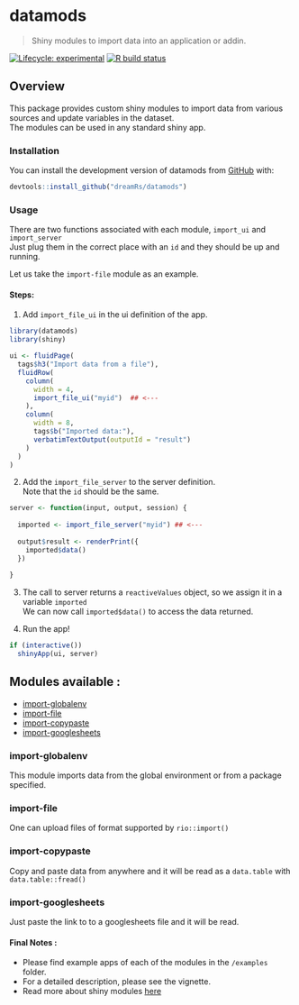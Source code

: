 
# datamods

> Shiny modules to import data into an application or addin.

<!-- badges: start -->
[![Lifecycle: experimental](https://img.shields.io/badge/lifecycle-experimental-orange.svg)](https://www.tidyverse.org/lifecycle/#experimental)
[![R build status](https://github.com/dreamRs/datamods/workflows/R-CMD-check/badge.svg)](https://github.com/dreamRs/datamods/actions)
<!-- badges: end -->

## Overview

This package provides custom shiny modules to import data from various sources and
update variables in the dataset.  
The modules can be used in any standard shiny app.

### Installation

You can install the development version of datamods from [GitHub](https://github.com/dreamRs/datamods) with:

``` r
devtools::install_github("dreamRs/datamods")
```

### Usage

There are two functions associated with each module, `import_ui` and `import_server`  
Just plug them in the correct place with an `id` and they should be up and running.  

Let us take the `import-file` module as an example.  

#### Steps:  

1. Add `import_file_ui` in the ui definition of the app.  

``` r
library(datamods)
library(shiny)

ui <- fluidPage(
  tags$h3("Import data from a file"),
  fluidRow(
    column(
      width = 4,
      import_file_ui("myid")  ## <---
    ),
    column(
      width = 8,
      tags$b("Imported data:"),
      verbatimTextOutput(outputId = "result")
    )
  )
)
```

2. Add the `import_file_server` to the server definition.  
Note that the `id` should be the same.  

``` r
server <- function(input, output, session) {
  
  imported <- import_file_server("myid") ## <---
  
  output$result <- renderPrint({
    imported$data()
  })
  
}
```

3. The call to server returns a `reactiveValues` object, so we assign it in a variable `imported`  
We can now call `imported$data()` to access the data returned.

4. Run the app!

``` r
if (interactive())
  shinyApp(ui, server)

```



## Modules available :

  - [import-globalenv](#import-globalenv)
  - [import-file](#import-file)
  - [import-copypaste](#import-copypaste)
  - [import-googlesheets](#import-googlesheets)

### import-globalenv  

This module imports data from the global environment or from a package specified.

### import-file

One can upload files of format supported by `rio::import()`

### import-copypaste

Copy and paste data from anywhere and it will be read as a `data.table` with 
`data.table::fread()`

### import-googlesheets

Just paste the link to to a googlesheets file and it will be read.  


#### Final Notes :

 - Please find example apps of each of the modules in the `/examples` folder.
 - For a detailed description, please see the vignette.
 - Read more about shiny modules [here](https://shiny.rstudio.com/articles/modules.html)
